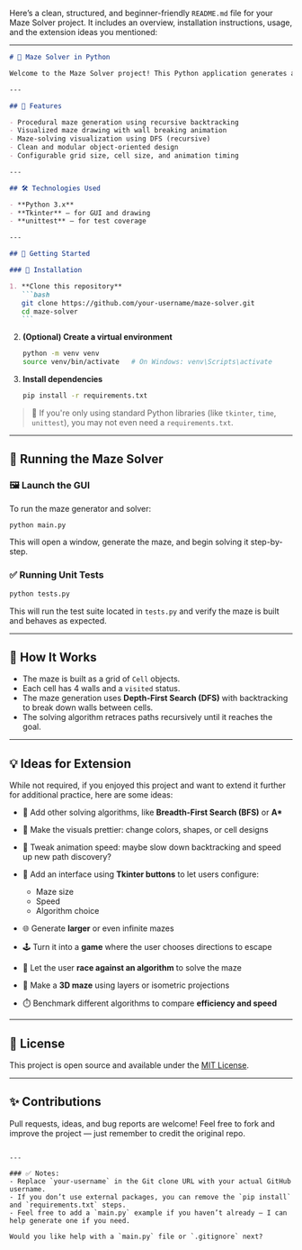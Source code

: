 Here’s a clean, structured, and beginner-friendly `README.md` file for your Maze Solver project. It includes an overview, installation instructions, usage, and the extension ideas you mentioned:

---

````markdown
# 🧩 Maze Solver in Python

Welcome to the Maze Solver project! This Python application generates a maze and then solves it using recursive backtracking. It offers a visual representation of both maze construction and traversal — perfect for practicing algorithms and working with graphical interfaces in Python.

---

## 📌 Features

- Procedural maze generation using recursive backtracking
- Visualized maze drawing with wall breaking animation
- Maze-solving visualization using DFS (recursive)
- Clean and modular object-oriented design
- Configurable grid size, cell size, and animation timing

---

## 🛠️ Technologies Used

- **Python 3.x**
- **Tkinter** – for GUI and drawing
- **unittest** – for test coverage

---

## 🚀 Getting Started

### 🔧 Installation

1. **Clone this repository**
   ```bash
   git clone https://github.com/your-username/maze-solver.git
   cd maze-solver
   ```
````

2. **(Optional) Create a virtual environment**

   ```bash
   python -m venv venv
   source venv/bin/activate   # On Windows: venv\Scripts\activate
   ```

3. **Install dependencies**

   ```bash
   pip install -r requirements.txt
   ```

> 🔹 If you're only using standard Python libraries (like `tkinter`, `time`, `unittest`), you may not even need a `requirements.txt`.

---

## 🧪 Running the Maze Solver

### 🖼️ Launch the GUI

To run the maze generator and solver:

```bash
python main.py
```

This will open a window, generate the maze, and begin solving it step-by-step.

### ✅ Running Unit Tests

```bash
python tests.py
```

This will run the test suite located in `tests.py` and verify the maze is built and behaves as expected.

---

## 🧠 How It Works

- The maze is built as a grid of `Cell` objects.
- Each cell has 4 walls and a `visited` status.
- The maze generation uses **Depth-First Search (DFS)** with backtracking to break down walls between cells.
- The solving algorithm retraces paths recursively until it reaches the goal.

---

## 💡 Ideas for Extension

While not required, if you enjoyed this project and want to extend it further for additional practice, here are some ideas:

- 🔁 Add other solving algorithms, like **Breadth-First Search (BFS)** or **A\***
- 🎨 Make the visuals prettier: change colors, shapes, or cell designs
- 🐢 Tweak animation speed: maybe slow down backtracking and speed up new path discovery?
- 🧰 Add an interface using **Tkinter buttons** to let users configure:

  - Maze size
  - Speed
  - Algorithm choice

- 🌐 Generate **larger** or even infinite mazes
- 🕹️ Turn it into a **game** where the user chooses directions to escape
- 🤖 Let the user **race against an algorithm** to solve the maze
- 🔲 Make a **3D maze** using layers or isometric projections
- ⏱️ Benchmark different algorithms to compare **efficiency and speed**

---

## 📜 License

This project is open source and available under the [MIT License](LICENSE).

---

## ✨ Contributions

Pull requests, ideas, and bug reports are welcome! Feel free to fork and improve the project — just remember to credit the original repo.

```

---

### ✅ Notes:
- Replace `your-username` in the Git clone URL with your actual GitHub username.
- If you don’t use external packages, you can remove the `pip install` and `requirements.txt` steps.
- Feel free to add a `main.py` example if you haven’t already — I can help generate one if you need.

Would you like help with a `main.py` file or `.gitignore` next?
```
